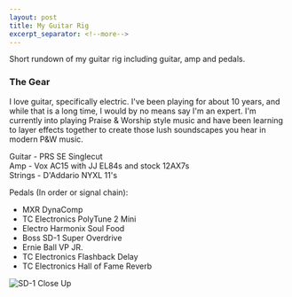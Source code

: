 ```yaml
---
layout: post
title: My Guitar Rig
excerpt_separator: <!--more-->
---
```

Short rundown of my guitar rig including guitar, amp and pedals.
<!--more-->  
### The Gear
I love guitar, specifically electric. I've been playing for about 10 years,
and while that is a long time, I would by no means say I'm an expert. I'm
currently into playing Praise & Worship style music and have been learning
to layer effects together to create those lush soundscapes you hear in modern
P&W music.  

Guitar - PRS SE Singlecut  
Amp - Vox AC15 with JJ EL84s and stock 12AX7s  
Strings - D'Addario NYXL 11's  

Pedals (In order or signal chain):

* MXR DynaComp
* TC Electronics PolyTune 2 Mini
* Electro Harmonix Soul Food
* Boss SD-1 Super Overdrive
* Ernie Ball VP JR.
* TC Electronics Flashback Delay
* TC Electronics Hall of Fame Reverb

![SD-1 Close Up](/assets/pedalboard.jpeg)
